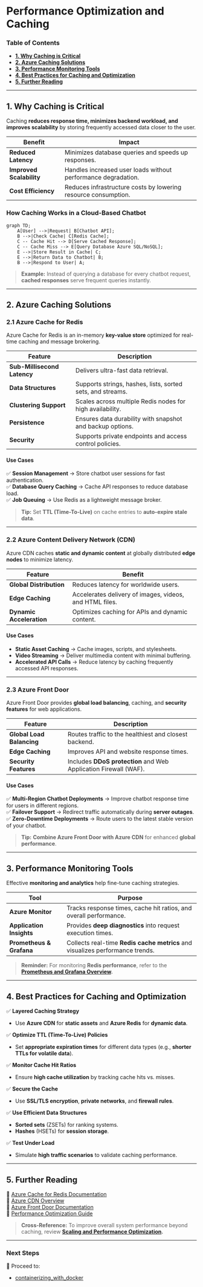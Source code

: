# **Performance Optimization and Caching**

### **Table of Contents**

- [**1. Why Caching is Critical**](#1-why-caching-is-critical)
- [**2. Azure Caching Solutions**](#2-azure-caching-solutions)
- [**3. Performance Monitoring Tools**](#3-performance-monitoring-tools)
- [**4. Best Practices for Caching and Optimization**](#4-best-practices-for-caching-and-optimization)
- [**5. Further Reading**](#5-further-reading)


---

## **1. Why Caching is Critical**

Caching **reduces response time, minimizes backend workload, and improves scalability** by storing frequently accessed data closer to the user.

|**Benefit**|**Impact**|
|---|---|
|**Reduced Latency**|Minimizes database queries and speeds up responses.|
|**Improved Scalability**|Handles increased user loads without performance degradation.|
|**Cost Efficiency**|Reduces infrastructure costs by lowering resource consumption.|

### **How Caching Works in a Cloud-Based Chatbot**

```mermaid
graph TD;
    A[User] -->|Request| B[Chatbot API];
    B -->|Check Cache| C[Redis Cache];
    C -- Cache Hit --> D[Serve Cached Response];
    C -- Cache Miss --> E[Query Database Azure SQL/NoSQL];
    E -->|Store Result in Cache| C;
    E -->|Return Data to Chatbot| B;
    B -->|Respond to User| A;

```

> **Example:** Instead of querying a database for every chatbot request, **cached responses** serve frequent queries instantly.

---

## **2. Azure Caching Solutions**

### **2.1 Azure Cache for Redis**

Azure Cache for Redis is an in-memory **key-value store** optimized for real-time caching and message brokering.

|**Feature**|**Description**|
|---|---|
|**Sub-Millisecond Latency**|Delivers ultra-fast data retrieval.|
|**Data Structures**|Supports strings, hashes, lists, sorted sets, and streams.|
|**Clustering Support**|Scales across multiple Redis nodes for high availability.|
|**Persistence**|Ensures data durability with snapshot and backup options.|
|**Security**|Supports private endpoints and access control policies.|

#### **Use Cases**

✅ **Session Management** → Store chatbot user sessions for fast authentication.  
✅ **Database Query Caching** → Cache API responses to reduce database load.  
✅ **Job Queuing** → Use Redis as a lightweight message broker.

> **Tip:** Set **TTL (Time-To-Live)** on cache entries to **auto-expire stale data**.

---

### **2.2 Azure Content Delivery Network (CDN)**

Azure CDN caches **static and dynamic content** at globally distributed **edge nodes** to minimize latency.

|**Feature**|**Benefit**|
|---|---|
|**Global Distribution**|Reduces latency for worldwide users.|
|**Edge Caching**|Accelerates delivery of images, videos, and HTML files.|
|**Dynamic Acceleration**|Optimizes caching for APIs and dynamic content.|

#### **Use Cases**

- **Static Asset Caching** → Cache images, scripts, and stylesheets.
- **Video Streaming** → Deliver multimedia content with minimal buffering.
- **Accelerated API Calls** → Reduce latency by caching frequently accessed API responses.

---

### **2.3 Azure Front Door**

Azure Front Door provides **global load balancing**, caching, and **security features** for web applications.

|**Feature**|**Description**|
|---|---|
|**Global Load Balancing**|Routes traffic to the healthiest and closest backend.|
|**Edge Caching**|Improves API and website response times.|
|**Security Features**|Includes **DDoS protection** and Web Application Firewall (WAF).|

#### **Use Cases**

✅ **Multi-Region Chatbot Deployments** → Improve chatbot response time for users in different regions.  
✅ **Failover Support** → Redirect traffic automatically during **server outages**.  
✅ **Zero-Downtime Deployments** → Route users to the latest stable version of your chatbot.

> **Tip:** **Combine Azure Front Door with Azure CDN** for enhanced **global performance**.

---

## **3. Performance Monitoring Tools**

Effective **monitoring and analytics** help fine-tune caching strategies.

|**Tool**|**Purpose**|
|---|---|
|**Azure Monitor**|Tracks response times, cache hit ratios, and overall performance.|
|**Application Insights**|Provides **deep diagnostics** into request execution times.|
|**Prometheus & Grafana**|Collects real-time **Redis cache metrics** and visualizes performance trends.|

> **Reminder:** For monitoring **Redis performance**, refer to the **[Prometheus and Grafana Overview](#prometheus_and_grafana).**

---

## **4. Best Practices for Caching and Optimization**

✅ **Layered Caching Strategy**

- Use **Azure CDN** for **static assets** and **Azure Redis** for **dynamic data**.

✅ **Optimize TTL (Time-To-Live) Policies**

- Set **appropriate expiration times** for different data types (e.g., **shorter TTLs for volatile data**).

✅ **Monitor Cache Hit Ratios**

- Ensure **high cache utilization** by tracking cache hits vs. misses.

✅ **Secure the Cache**

- Use **SSL/TLS encryption**, **private networks**, and **firewall rules**.

✅ **Use Efficient Data Structures**

- **Sorted sets** (ZSETs) for ranking systems.
- **Hashes** (HSETs) for **session storage**.

✅ **Test Under Load**

- Simulate **high traffic scenarios** to validate caching performance.

---

## **5. Further Reading**

📖 [Azure Cache for Redis Documentation](https://learn.microsoft.com/en-us/azure/azure-cache-for-redis/)  
📖 [Azure CDN Overview](https://learn.microsoft.com/en-us/azure/cdn/)  
📖 [Azure Front Door Documentation](https://learn.microsoft.com/en-us/azure/frontdoor/overview)  
📖 [Performance Optimization Guide](https://learn.microsoft.com/en-us/azure/architecture/checklist/performance-efficiency)

> **Cross-Reference:** To improve overall system performance beyond caching, review **[Scaling and Performance Optimization](#scalability_in_applications.md).**

---

### **Next Steps**

📌 Proceed to:

- [containerizing_with_docker](containerizing_with_docker.md)
